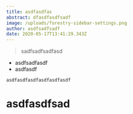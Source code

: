 ```yaml
---
title: asdfasdfas
abstract: dfasdfasdfsadf
image: /uploads/forestry-sidebar-settings.png
author: asdfsadfsadf
date: 2020-05-17T13:41:29.343Z
---
```

> sadfsadfsadfasd

* asdfsadfasdf
* asdfasdf

```
asdfasdfasdfasdfasdfasdf
```

# asdfasdfsad